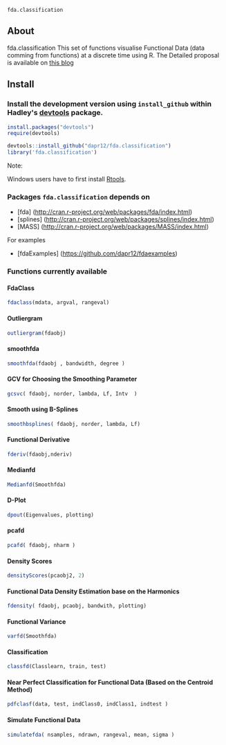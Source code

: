   `fda.classification`


## About
fda.classification This set of functions visualise Functional Data (data comming from functions) at a discrete time using R.
The Detailed proposal is available on [this blog](http://dapr12.wordpress.com/) 

## Install

### Install the development version using `install_github` within Hadley's [devtools](https://github.com/hadley/devtools) package.

```R
install.packages("devtools")
require(devtools)

devtools::install_github("dapr12/fda.classification")
library('fda.classification')
```

Note: 

Windows users have to first install [Rtools](http://cran.r-project.org/bin/windows/Rtools/).

### Packages `fda.classification` depends on
+ [fda] (http://cran.r-project.org/web/packages/fda/index.html)
+ [splines] (http://cran.r-project.org/web/packages/splines/index.html)
+ [MASS] (http://cran.r-project.org/web/packages/MASS/index.html)


For examples
+ [fdaExamples] (https://github.com/dapr12/fdaexamples)


### Functions currently available


#### FdaClass

```r
fdaclass(mdata, argval, rangeval) 
```


#### Outliergram

```r
outliergram(fdaobj)
```


#### smoothfda

```r
smoothfda(fdaobj , bandwidth, degree )
```

#### GCV for Choosing the Smoothing Parameter 

```r
gcsvc( fdaobj, norder, lambda, Lf, Intv  )
```


#### Smooth using B-Splines

```r
smoothbsplines( fdaobj, norder, lambda, Lf)
```


#### Functional Derivative

```r
fderiv(fdaobj,nderiv) 
```


#### Medianfd

```r
Medianfd(Smoothfda)
```

#### D-Plot
```r
dpout(Eigenvalues, plotting)
```


#### pcafd

```r
pcafd( fdaobj, nharm )
```


#### Density Scores

```r
densityScores(pcaobj2, 2)
```


#### Functional Data Density Estimation base on the Harmonics 

```r
fdensity( fdaobj, pcaobj, bandwith, plotting)
```


#### Functional Variance 

```r
varfd(Smoothfda)
```


#### Classification 

```r
classfd(Classlearn, train, test)
```


#### Near Perfect Classification for Functional Data  (Based on the Centroid Method)

```r
pdfclasf(data, test, indClass0, indClass1, indtest )
```


#### Simulate Functional Data  

```r
simulatefda( nsamples, ndrawn, rangeval, mean, sigma )
```


